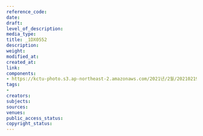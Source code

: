 ```yaml
---
reference_code: 
date: 
draft: 
level_of_description: 
media_type: 
title: _1DX0552
description: 
weight: 
modified_at: 
created_at: 
link: 
components:
- https://kctu-photo.s3.ap-northeast-2.amazonaws.com/2021년/2월/20210219_백기완+선생+발인.영결식.하관/송승현/_1DX0552.jpg
tags:
- 
creators: 
subjects: 
sources: 
venues: 
public_access_status: 
copyright_status: 
---
```

